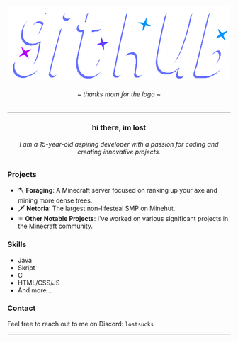 <div align="center">
	<img src="https://github.com/lostsucks/lostsucks/blob/main/image_2024-08-21_193427479.png?raw=true" width=500 />
	<h6>~ <i>thanks mom for the logo</i> ~</h6>
</div>

<hr />

<div align="center">
	<h3>hi there, im lost</h3>
	<h6>I am a 15-year-old aspiring developer with a passion for coding and creating innovative projects.</h6>
</div>


### Projects
- 🪓 **Foraging**: A Minecraft server focused on ranking up your axe and mining more dense trees.
- 🗡 **Netoria**: The largest non-lifesteal SMP on Minehut.
- ⚛ **Other Notable Projects**: I've worked on various significant projects in the Minecraft community.

### Skills
- Java
- Skript
- C
- HTML/CSS/JS
- And more...

### Contact
Feel free to reach out to me on Discord: `lostsucks`

<hr />
